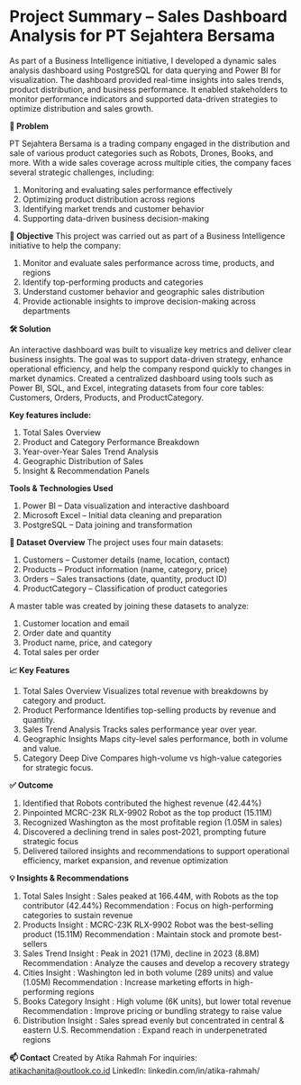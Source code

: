 # Project Summary – Sales Dashboard Analysis for PT Sejahtera Bersama
As part of a Business Intelligence initiative, I developed a dynamic sales analysis dashboard using PostgreSQL for data querying and Power BI for visualization. The dashboard provided real-time insights into sales trends, product distribution, and business performance. It enabled stakeholders to monitor performance indicators and supported data-driven strategies to optimize distribution and sales growth.

**🔎 Problem**

PT Sejahtera Bersama is a trading company engaged in the distribution and sale of various product categories such as Robots, Drones, Books, and more. With a wide sales coverage across multiple cities, the company faces several strategic challenges, including:
1. Monitoring and evaluating sales performance effectively
2. Optimizing product distribution across regions
3. Identifying market trends and customer behavior
4. Supporting data-driven business decision-making

**🎯 Objective**
This project was carried out as part of a Business Intelligence initiative to help the company:
1. Monitor and evaluate sales performance across time, products, and regions
2. Identify top-performing products and categories
3. Understand customer behavior and geographic sales distribution
4. Provide actionable insights to improve decision-making across departments

**🛠️ Solution**

An interactive dashboard was built to visualize key metrics and deliver clear business insights. The goal was to support data-driven strategy, enhance operational efficiency, and help the company respond quickly to changes in market dynamics. Created a centralized dashboard using tools such as Power BI, SQL, and Excel, integrating datasets from four core tables: Customers, Orders, Products, and ProductCategory.

**Key features include:**
1. Total Sales Overview
2. Product and Category Performance Breakdown
3. Year-over-Year Sales Trend Analysis
4. Geographic Distribution of Sales
5. Insight & Recommendation Panels

**Tools & Technologies Used**
1. Power BI – Data visualization and interactive dashboard
2. Microsoft Excel – Initial data cleaning and preparation
3. PostgreSQL – Data joining and transformation

**📂 Dataset Overview**
The project uses four main datasets:
1. Customers – Customer details (name, location, contact)
2. Products – Product information (name, category, price)
3. Orders – Sales transactions (date, quantity, product ID)
4. ProductCategory – Classification of product categories

A master table was created by joining these datasets to analyze:
1. Customer location and email
2. Order date and quantity
3. Product name, price, and category
4. Total sales per order

**📈 Key Features**
1. Total Sales Overview
Visualizes total revenue with breakdowns by category and product.
2. Product Performance
Identifies top-selling products by revenue and quantity.
3. Sales Trend Analysis
Tracks sales performance year over year.
4. Geographic Insights
Maps city-level sales performance, both in volume and value.
5. Category Deep Dive
Compares high-volume vs high-value categories for strategic focus.

**✅ Outcome**
1. Identified that Robots contributed the highest revenue (42.44%)
2. Pinpointed MCRC-23K RLX-9902 Robot as the top product (15.11M)
3. Recognized Washington as the most profitable region (1.05M in sales)
4. Discovered a declining trend in sales post-2021, prompting future strategic focus
5. Delivered tailored insights and recommendations to support operational efficiency, market expansion, and revenue optimization

**💡 Insights & Recommendations**
1. Total Sales
   Insight         : Sales peaked at 166.44M, with Robots as the top contributor (42.44%)
   Recommendation  : Focus on high-performing categories to sustain revenue
2. Products
   Insight         : MCRC-23K RLX-9902 Robot was the best-selling product (15.11M)
   Recommendation  : Maintain stock and promote best-sellers
3. Sales Trend
   Insight         : Peak in 2021 (17M), decline in 2023 (8.8M)
   Recommendation  : Analyze the causes and develop a recovery strategy
4. Cities
   Insight         : Washington led in both volume (289 units) and value (1.05M)
   Recommendation  : Increase marketing efforts in high-performing regions
6. Books Category
   Insight         : High volume (6K units), but lower total revenue
   Recommendation  : Improve pricing or bundling strategy to raise value
7. Distribution
   Insight         : Sales spread evenly but concentrated in central & eastern U.S.	
   Recommendation  : Expand reach in underpenetrated regions

**📫 Contact**
Created by Atika Rahmah
For inquiries: atikachanita@outlook.co.id
LinkedIn: linkedin.com/in/atika-rahmah/
